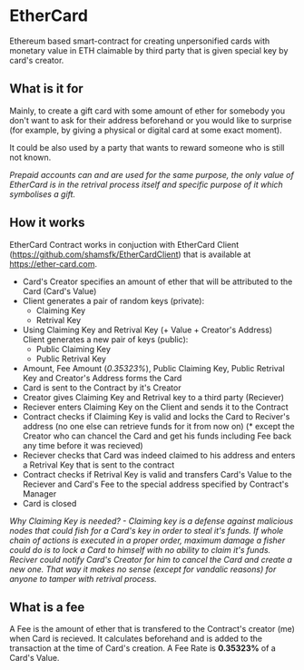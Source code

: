 # EtherCard
Ethereum based smart-contract for creating unpersonified cards with monetary value in ETH claimable by third party that is given special key by card's creator.

## What is it for
Mainly, to create a gift card with some amount of ether for somebody you don't want to ask for their address beforehand or you would like to surprise (for example, by giving a physical or digital card at some exact moment).

It could be also used by a party that wants to reward someone who is still not known.

_Prepaid accounts can and are used for the same purpose, the only value of EtherCard is in the retrival process itself and specific purpose of it which symbolises a gift._

## How it works
EtherCard Contract works in conjuction with EtherCard Client (https://github.com/shamsfk/EtherCardClient) that is available at https://ether-card.com.

* Card's Creator specifies an amount of ether that will be attributed to the Card (Card's Value)
* Client generates a pair of random keys (private):
    * Claiming Key
    * Retrival Key
* Using Claiming Key and Retrival Key (+ Value + Creator's Address) Client generates a new pair of keys (public):
    * Public Claiming Key
    * Public Retrival Key
* Amount, Fee Amount (_0.35323%_), Public Claiming Key, Public Retrival Key and Creator's Address forms the Card
* Card is sent to the Contract by it's Creator
* Creator gives Claiming Key and Retrival key to a third party (Reciever)
* Reciever enters Claiming Key on the Client and sends it to the Contract
* Contract checks if Claiming Key is valid and locks the Card to Reciver's address (no one else can retrieve funds for it from now on) (* except the Creator who can chancel the Card and get his funds including Fee back any time before it was recieved)
* Reciever checks that Card was indeed claimed to his address and enters a Retrival Key that is sent to the contract
* Contract checks if Retrival Key is valid and transfers Card's Value to the Reciever and Card's Fee to the special address specified by Contract's Manager
* Card is closed

_Why Claiming Key is needed? - Claiming key is a defense against malicious nodes that could fish for a Card's key in order to steal it's funds. If whole chain of actions is executed in a proper order, maximum damage a fisher could do is to lock a Card to himself with no ability to claim it's funds. Reciver could notify Card's Creator for him to cancel the Card and create a new one. That way it makes no sense (except for vandalic reasons) for anyone to tamper with retrival process._

## What is a fee
A Fee is the amount of ether that is transfered to the Contract's creator (me) when Card is recieved. It calculates beforehand and is added to the transaction at the time of Card's creation. A Fee Rate is **0.35323%** of a Card's Value.
